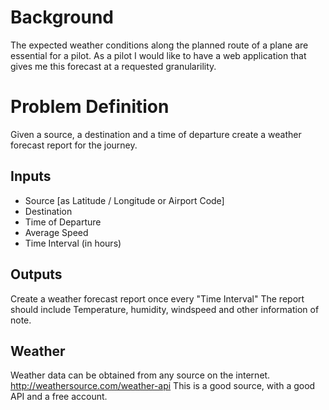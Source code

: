 # Background

The expected weather conditions along the planned route of a plane are essential for a pilot.
As a pilot I would like to have a web application that gives me this forecast at a requested granularility. 


# Problem Definition
Given a source, a destination and a time of departure create a weather forecast report for the journey. 

## Inputs
*  Source [as Latitude / Longitude or Airport Code]
*  Destination 
*  Time of Departure
*  Average Speed
*  Time Interval (in hours)

## Outputs
Create a weather forecast report once every "Time Interval" 
The report should include Temperature, humidity, windspeed and other information of note.


## Weather
Weather data can be obtained from any source on the internet.
http://weathersource.com/weather-api    This is a good source, with a good API and a free account. 
